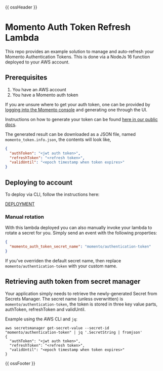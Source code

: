 {{ ossHeader }}

# Momento Auth Token Refresh Lambda

This repo provides an example solution to manage and auto-refresh your Momento Authentication Tokens. This is done via a NodeJs 16 function deployed to your AWS account.

## Prerequisites

1. You have an AWS account
2. You have a Momento auth token

If you are unsure where to get your auth token, one can be provided by [logging into the Momento console](https://console.gomomento.com/tokens) and generating one through the UI.

Instructions on how to generate your token can be found [here in our public docs](https://docs.momentohq.com/getting-started#step-2-create-an-authentication-token-in-the-momento-console).

The generated result can be downloaded as a JSON file, named `momento_token.info.json`, the contents will look like,

```json
{
  "authToken": "<jwt auth token>",
  "refreshToken": "<refresh token>",
  "validUntil": "<epoch timestamp when token expires>"
}
```

## Deploying to account

To deploy via CLI, follow the instructions here:

[DEPLOYMENT](./DEPLOYMENT.md)

### Manual rotation

With this lambda deployed you can also manually invoke your lambda to rotate a secret for you. Simply send an event with the following properties:

```json
{
  "momento_auth_token_secret_name": "momento/authentication-token"
}
```

If you've overriden the default secret name, then replace `momento/authentication-token` with your custom name.

## Retrieving auth token from secret manager

Your application simply needs to retrieve the newly-generated Secret from Secrets Manager. The secret name (unless overwritten) is `momento/authentication-token`, the token is stored in three key value parts, authToken, refreshToken and validUntil.

Example using the AWS CLI and `jq`:

```shell
aws secretsmanager get-secret-value --secret-id "momento/authentication-token" | jq '.SecretString | fromjson'
{
  "authToken": "<jwt auth token>",
  "refreshToken": "<refresh token>",
  "validUntil": "<epoch timestamp when token expires>"
}
```

{{ ossFooter }}
